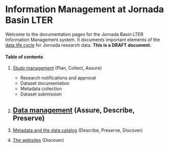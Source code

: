 # Information Management at Jornada Basin LTER

Welcome to the documentation pages for the Jornada Basin LTER Information Management system. It documents important elements of the [data life cycle](https://www.dataone.org/data-life-cycle) for Jornada research data. **This is a DRAFT document.**

#### Table of contents

1. [Study management]() (Plan, Collect, Assure)
    - Research notifications and approval
    - Dataset documentation
    - Metadata collection
    - Dataset submission

2. [Data management]() (Assure, Describe, Preserve)
    - 

3. [Metadata and the data catalog]() (Describe, Preserve, Discover)

4. [The websites]() (Discover)

